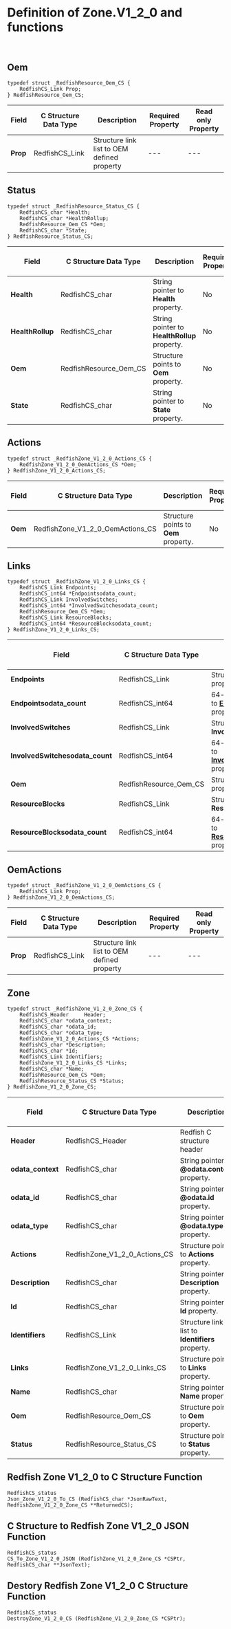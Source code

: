# Definition of Zone.V1_2_0 and functions<br><br>

## Oem
    typedef struct _RedfishResource_Oem_CS {
        RedfishCS_Link Prop;
    } RedfishResource_Oem_CS;

|Field |C Structure Data Type|Description |Required Property|Read only Property
| ---  | --- | --- | --- | ---
|**Prop**|RedfishCS_Link| Structure link list to OEM defined property| ---| ---


## Status
    typedef struct _RedfishResource_Status_CS {
        RedfishCS_char *Health;
        RedfishCS_char *HealthRollup;
        RedfishResource_Oem_CS *Oem;
        RedfishCS_char *State;
    } RedfishResource_Status_CS;

|Field |C Structure Data Type|Description |Required Property|Read only Property
| ---  | --- | --- | --- | ---
|**Health**|RedfishCS_char| String pointer to **Health** property.| No| Yes
|**HealthRollup**|RedfishCS_char| String pointer to **HealthRollup** property.| No| Yes
|**Oem**|RedfishResource_Oem_CS| Structure points to **Oem** property.| No| No
|**State**|RedfishCS_char| String pointer to **State** property.| No| Yes


## Actions
    typedef struct _RedfishZone_V1_2_0_Actions_CS {
        RedfishZone_V1_2_0_OemActions_CS *Oem;
    } RedfishZone_V1_2_0_Actions_CS;

|Field |C Structure Data Type|Description |Required Property|Read only Property
| ---  | --- | --- | --- | ---
|**Oem**|RedfishZone_V1_2_0_OemActions_CS| Structure points to **Oem** property.| No| No


## Links
    typedef struct _RedfishZone_V1_2_0_Links_CS {
        RedfishCS_Link Endpoints;
        RedfishCS_int64 *Endpointsodata_count;
        RedfishCS_Link InvolvedSwitches;
        RedfishCS_int64 *InvolvedSwitchesodata_count;
        RedfishResource_Oem_CS *Oem;
        RedfishCS_Link ResourceBlocks;
        RedfishCS_int64 *ResourceBlocksodata_count;
    } RedfishZone_V1_2_0_Links_CS;

|Field |C Structure Data Type|Description |Required Property|Read only Property
| ---  | --- | --- | --- | ---
|**Endpoints**|RedfishCS_Link| Structure link list to **Endpoints** property.| No| Yes
|**Endpointsodata_count**|RedfishCS_int64| 64-bit long long interger pointer to **Endpoints@odata.count** property.| No| No
|**InvolvedSwitches**|RedfishCS_Link| Structure link list to **InvolvedSwitches** property.| No| Yes
|**InvolvedSwitchesodata_count**|RedfishCS_int64| 64-bit long long interger pointer to **InvolvedSwitches@odata.count** property.| No| No
|**Oem**|RedfishResource_Oem_CS| Structure points to **Oem** property.| No| No
|**ResourceBlocks**|RedfishCS_Link| Structure link list to **ResourceBlocks** property.| No| Yes
|**ResourceBlocksodata_count**|RedfishCS_int64| 64-bit long long interger pointer to **ResourceBlocks@odata.count** property.| No| No


## OemActions
    typedef struct _RedfishZone_V1_2_0_OemActions_CS {
        RedfishCS_Link Prop;
    } RedfishZone_V1_2_0_OemActions_CS;

|Field |C Structure Data Type|Description |Required Property|Read only Property
| ---  | --- | --- | --- | ---
|**Prop**|RedfishCS_Link| Structure link list to OEM defined property| ---| ---


## Zone
    typedef struct _RedfishZone_V1_2_0_Zone_CS {
        RedfishCS_Header     Header;
        RedfishCS_char *odata_context;
        RedfishCS_char *odata_id;
        RedfishCS_char *odata_type;
        RedfishZone_V1_2_0_Actions_CS *Actions;
        RedfishCS_char *Description;
        RedfishCS_char *Id;
        RedfishCS_Link Identifiers;
        RedfishZone_V1_2_0_Links_CS *Links;
        RedfishCS_char *Name;
        RedfishResource_Oem_CS *Oem;
        RedfishResource_Status_CS *Status;
    } RedfishZone_V1_2_0_Zone_CS;

|Field |C Structure Data Type|Description |Required Property|Read only Property
| ---  | --- | --- | --- | ---
|**Header**|RedfishCS_Header|Redfish C structure header|---|---
|**odata_context**|RedfishCS_char| String pointer to **@odata.context** property.| No| No
|**odata_id**|RedfishCS_char| String pointer to **@odata.id** property.| No| No
|**odata_type**|RedfishCS_char| String pointer to **@odata.type** property.| No| No
|**Actions**|RedfishZone_V1_2_0_Actions_CS| Structure points to **Actions** property.| No| No
|**Description**|RedfishCS_char| String pointer to **Description** property.| No| Yes
|**Id**|RedfishCS_char| String pointer to **Id** property.| Yes| Yes
|**Identifiers**|RedfishCS_Link| Structure link list to **Identifiers** property.| No| No
|**Links**|RedfishZone_V1_2_0_Links_CS| Structure points to **Links** property.| No| No
|**Name**|RedfishCS_char| String pointer to **Name** property.| Yes| Yes
|**Oem**|RedfishResource_Oem_CS| Structure points to **Oem** property.| No| No
|**Status**|RedfishResource_Status_CS| Structure points to **Status** property.| No| No
## Redfish Zone V1_2_0 to C Structure Function
    RedfishCS_status
    Json_Zone_V1_2_0_To_CS (RedfishCS_char *JsonRawText, RedfishZone_V1_2_0_Zone_CS **ReturnedCS);

## C Structure to Redfish Zone V1_2_0 JSON Function
    RedfishCS_status
    CS_To_Zone_V1_2_0_JSON (RedfishZone_V1_2_0_Zone_CS *CSPtr, RedfishCS_char **JsonText);

## Destory Redfish Zone V1_2_0 C Structure Function
    RedfishCS_status
    DestroyZone_V1_2_0_CS (RedfishZone_V1_2_0_Zone_CS *CSPtr);


